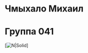 # Чмыхало Михаил 
# Группа 041
[![N|Solid](https://www.pngmart.com/files/8/Roger-Federer-PNG-Download-Image.png)]
